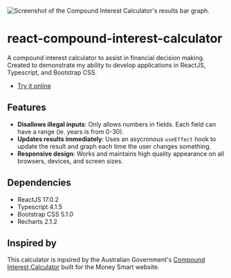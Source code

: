 ![Screenshot of the Compound Interest Calculator's results bar graph.](https://i.imgur.com/xpYW4aY.png)

# react-compound-interest-calculator
A compound interest calculator to assist in financial decision making. Created to demonstrate my ability to develop applications in ReactJS, Typescript, and Bootstrap CSS.

- [Try it online](https://compoundinterest.lkdm.org)

## Features

- **Disallows illegal inputs**: Only allows numbers in fields. Each field can have a range (ie. years is from 0-30).
- **Updates results immediately**: Uses an asycronous `useEffect` hook to update the result and graph each time the user changes something.
- **Responsive design**: Works and maintains high quality appearance on all browsers, devices, and screen sizes.



## Dependencies

- ReactJS 17.0.2
- Typescript 4.1.5
- Bootstrap CSS 5.1.0
- Recharts 2.1.2

## Inspired by

This calculator is inpsired by the Australian Government's [Compound Interest Calculator](https://moneysmart.gov.au/budgeting/compound-interest-calculator) built for the Money Smart website.
